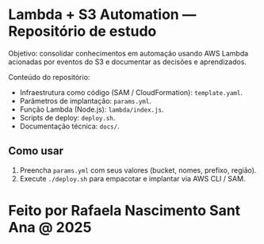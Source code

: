 # Lambda + S3 Automation — Repositório de estudo

Objetivo: consolidar conhecimentos em automação usando AWS Lambda acionadas por eventos do S3 e documentar as decisões e aprendizados.

Conteúdo do repositório:
- Infraestrutura como código (SAM / CloudFormation): `template.yaml`.
- Parâmetros de implantação: `params.yml`.
- Função Lambda (Node.js): `lambda/index.js`.
- Scripts de deploy: `deploy.sh`.
- Documentação técnica: `docs/`.

## Como usar
1. Preencha `params.yml` com seus valores (bucket, nomes, prefixo, região).
2. Execute `./deploy.sh` para empacotar e implantar via AWS CLI / SAM.

# Feito por Rafaela Nascimento Sant Ana @ 2025

